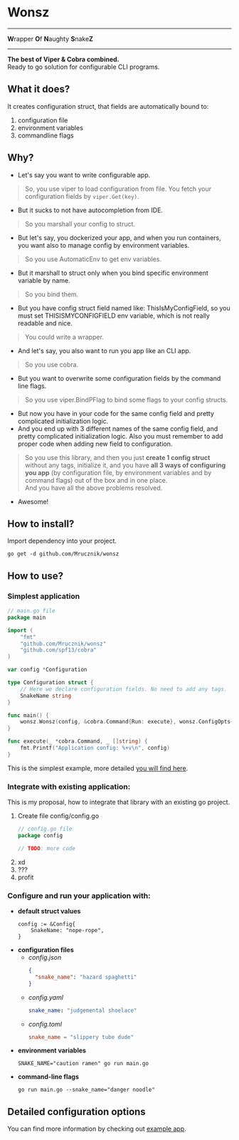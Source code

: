 # Wonsz

---

**W**rapper **O**f **N**aughty **S**nake**Z**

---

**The best of Viper & Cobra combined.**  
Ready to go solution for configurable CLI programs.

## What it does?

It creates configuration struct, that fields are automatically bound to:

1. configuration file
2. environment variables
3. commandline flags

## Why?

- Let's say you want to write configurable app.

> So, you use viper to load configuration from file. You fetch your configuration fields by `viper.Get(key)`.

- But it sucks to not have autocompletion from IDE.

> So you marshall your config to struct.

- But let's say, you dockerized your app, and when you run containers, you want also to manage config by environment
  variables.

> So you use AutomaticEnv to get env variables.

- But it marshall to struct only when you bind specific environment variable by name.

> So you bind them.

- But you have config struct field named like: ThisIsMyConfigField, so you must set THISISMYCONFIGFIELD env variable,
  which is not really readable and nice.

> You could write a wrapper.

- And let's say, you also want to run you app like an CLI app.

> So you use cobra.

- But you want to overwrite some configuration fields by the command line flags.

> So you use viper.BindPFlag to bind some flags to your config structs.

- But now you have in your code for the same config field and pretty complicated initialization logic.
- And you end up with 3 different names of the same config field, and pretty complicated initialization logic. Also you
  must remember to add proper code when adding new field to configuration.

> So you use this library, and then you just **create 1 config struct** without any tags, initialize it,
> and you have **all 3 ways of configuring you app** (by configuration file, by environment variables and by command flags) out of the box and in one place.  
> And you have all the above problems resolved.

- Awesome!

## How to install?

Import dependency into your project.

```shell
go get -d github.com/Mrucznik/wonsz
```

## How to use?

### Simplest application

```go
// main.go file
package main

import (
	"fmt"
	"github.com/Mrucznik/wonsz"
	"github.com/spf13/cobra"
)

var config *Configuration

type Configuration struct {
	// Here we declare configuration fields. No need to add any tags.
	SnakeName string
}

func main() {
	wonsz.Wonsz(config, &cobra.Command{Run: execute}, wonsz.ConfigOpts{})
}

func execute(_ *cobra.Command, _ []string) {
	fmt.Printf("Application config: %+v\n", config)
}
```

This is the simplest example, more detailed [you will find here](example/example.go).

### Integrate with existing application:

This is my proposal, how to integrate that library with an existing go project.

1. Create file config/config.go
    ```go
    // config.go file
    package config
   
   // TODO: more code
    ```
2. xd
3. ???
4. profit

### Configure and run your application with:

- **default struct values**
  ```cgo
  config := &Config{
      SnakeName: "nope-rope",
  }
  ```
- **configuration files**
    - *config.json*
      ```json
      {
        "snake_name": "hazard spaghetti" 
      }
      ```
    - *config.yaml*
      ```yaml
      snake_name: "judgemental shoelace"
      ``` 
    - *config.toml*
      ```toml
      snake_name = "slippery tube dude"
      ```
- **environment variables**
  ```shell
  SNAKE_NAME="caution ramen" go run main.go
  ```
- **command-line flags**
  ```shell
  go run main.go --snake_name="danger noodle"
  ``` 

## Detailed configuration options

You can find more information by checking out [example app](example/example.go).